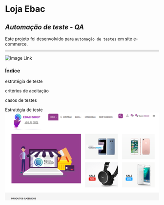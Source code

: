 # **Loja Ebac** 
## *Automação de teste - QA*
Este projeto foi desenvolvido para `automação de testes` em site e-commerce.
___
![Image Link]()

### Índice

estratégia de teste

critérios de aceitação

casos de testes


Estratégia de teste 
![img](https://github.com/felipcb/EbacTestePonta/blob/main/images/ebacLoja.png)





